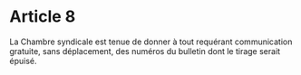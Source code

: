 # Article 8

La Chambre syndicale est tenue de donner à tout requérant communication gratuite, sans déplacement, des numéros du bulletin dont le tirage serait épuisé.
